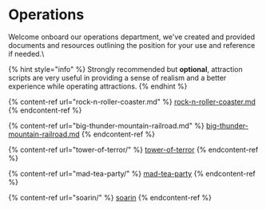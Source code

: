 # Operations

Welcome onboard our operations department, we've created and provided documents and resources outlining the position for your use and reference if needed.\


{% hint style="info" %}
Strongly recommended but **optional**, attraction scripts are very useful in providing a sense of realism and a better experience while operating attractions.
{% endhint %}

{% content-ref url="rock-n-roller-coaster.md" %}
[rock-n-roller-coaster.md](rock-n-roller-coaster.md)
{% endcontent-ref %}

{% content-ref url="big-thunder-mountain-railroad.md" %}
[big-thunder-mountain-railroad.md](big-thunder-mountain-railroad.md)
{% endcontent-ref %}

{% content-ref url="tower-of-terror/" %}
[tower-of-terror](tower-of-terror/)
{% endcontent-ref %}

{% content-ref url="mad-tea-party/" %}
[mad-tea-party](mad-tea-party/)
{% endcontent-ref %}

{% content-ref url="soarin/" %}
[soarin](soarin/)
{% endcontent-ref %}
